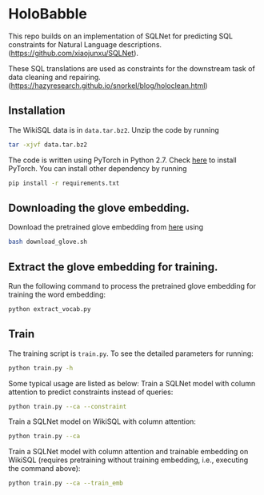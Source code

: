 # HoloBabble
This repo builds on an implementation of SQLNet for predicting SQL constraints for Natural Language descriptions. (https://github.com/xiaojunxu/SQLNet).

These SQL translations are used as constraints for the downstream task of data cleaning and repairing. (https://hazyresearch.github.io/snorkel/blog/holoclean.html)




## Installation
The WikiSQL data is in `data.tar.bz2`. Unzip the code by running
```bash
tar -xjvf data.tar.bz2
```

The code is written using PyTorch in Python 2.7. Check [here](http://pytorch.org/) to install PyTorch. You can install other dependency by running 
```bash
pip install -r requirements.txt
```

## Downloading the glove embedding.
Download the pretrained glove embedding from [here](https://github.com/stanfordnlp/GloVe) using
```bash
bash download_glove.sh
```

## Extract the glove embedding for training.
Run the following command to process the pretrained glove embedding for training the word embedding:
```bash
python extract_vocab.py
```

## Train
The training script is `train.py`. To see the detailed parameters for running:
```bash
python train.py -h
```

Some typical usage are listed as below:
Train a SQLNet model with column attention to predict constraints instead of queries:
```bash
python train.py --ca --constraint
```


Train a SQLNet model on WikiSQL with column attention:
```bash
python train.py --ca
```

Train a SQLNet model with column attention and trainable embedding on WikiSQL (requires pretraining without training embedding, i.e., executing the command above):
```bash
python train.py --ca --train_emb
```


